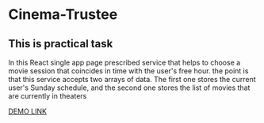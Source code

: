 # Cinema-Trustee
## This is practical task

In this React single app page prescribed service that helps to choose a movie session that coincides in time with the user's free hour.
the point is that this service accepts two arrays of data. The first one stores the current user's Sunday schedule, and the second one stores the list of movies that are currently in theaters

[DEMO LINK](https://dasha-chekmariova.github.io/Cinema-Trustee/)
